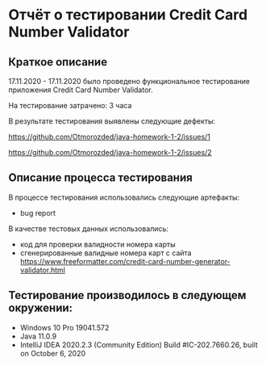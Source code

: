 # Отчёт о тестировании Credit Card Number Validator #

## Краткое описание 

17.11.2020 - 17.11.2020 было проведено функциональное тестирование приложения Credit Card Number Validator.

На тестирование затрачено: 3 часа

В результате тестирования выявлены следующие дефекты:

https://github.com/Otmorozded/java-homework-1-2/issues/1

https://github.com/Otmorozded/java-homework-1-2/issues/2




## Описание процесса тестирования

В процессе тестирования использовались следующие артефакты:
* bug report

В качестве тестовых данных использовались:

* код для проверки валидности номера карты
* сгенерированные валидные номера карт с сайта https://www.freeformatter.com/credit-card-number-generator-validator.html


## Тестирование производилось в следующем окружении:


* Windows 10 Pro 19041.572
* Java 11.0.9
* IntelliJ IDEA 2020.2.3 (Community Edition)
Build #IC-202.7660.26, built on October 6, 2020



